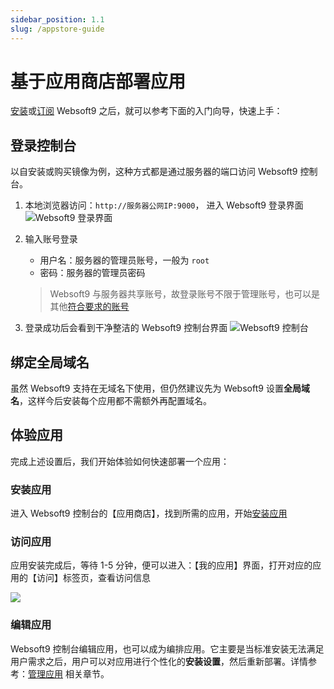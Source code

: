 ```yaml
---
sidebar_position: 1.1
slug: /appstore-guide
---
```


# 基于应用商店部署应用

[安装](./install)或[订阅](./business) Websoft9 之后，就可以参考下面的入门向导，快速上手：

## 登录控制台

以自安装或购买镜像为例，这种方式都是通过服务器的端口访问 Websoft9 控制台。

1. 本地浏览器访问：`http://服务器公网IP:9000`， 进入 Websoft9 登录界面
   ![Websoft9 登录界面](https://libs.websoft9.com/Websoft9/DocsPicture/zh/websoft9/websoft9-loginpage.png)

2. 输入账号登录   
   - 用户名：服务器的管理员账号，一般为 `root`
   - 密码：服务器的管理员密码

   > Websoft9 与服务器共享账号，故登录账号不限于管理账号，也可以是其他[符合要求的账号](./quick/credentials)

3. 登录成功后会看到干净整洁的 Websoft9 控制台界面 
   ![Websoft9 控制台](https://libs.websoft9.com/Websoft9/DocsPicture/zh/websoft9/websoft9-console-overview.png)

## 绑定全局域名

虽然 Websoft9 支持在无域名下使用，但仍然建议先为 Websoft9 设置**全局域名**，这样今后安装每个应用都不需额外再配置域名。 



## 体验应用

完成上述设置后，我们开始体验如何快速部署一个应用：

### 安装应用

进入 Websoft9 控制台的【应用商店】，找到所需的应用，开始[安装应用](./user/installapp)

### 访问应用

应用安装完成后，等待 1-5 分钟，便可以进入：【我的应用】界面，打开对应的应用的【访问】标签页，查看访问信息

![](https://libs.websoft9.com/Websoft9/DocsPicture/zh/websoft9/websoft9-myapps-access.png)

### 编辑应用

Websoft9 控制台编辑应用，也可以成为编排应用。它主要是当标准安装无法满足用户需求之后，用户可以对应用进行个性化的**安装设置**，然后重新部署。详情参考：[管理应用](./user/manageapp) 相关章节。

